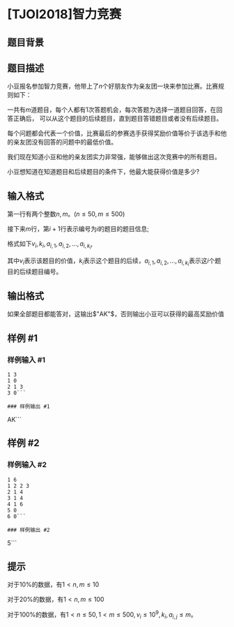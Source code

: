 # [TJOI2018]智力竞赛

## 题目背景



## 题目描述

小豆报名参加智力竞赛，他带上了$n$个好朋友作为亲友团一块来参加比赛。比赛规则如下：

一共有$m$道题目，每个人都有$1$次答题机会，每次答题为选择一道题目回答，在回答正确后，  可以从这个题目的后续题目，直到题目答错题目或者没有后续题目。

每个问题都会代表一个价值，比赛最后的参赛选手获得奖励价值等价于该选手和他的亲友团没有回答的问题中的最低价值。

我们现在知道小豆和他的亲友团实力非常强，能够做出这次竞赛中的所有题目。

小豆想知道在知道题目和后续题目的条件下，他最大能获得价值是多少?


## 输入格式

 第一行有两个整数$n,m$。($n\leq50,m\leq500$)

接下来$m$行，第$i+1$行表示编号为$i$的题目的题目信息;

格式如下$v_i,k_i,a_{i,1},a_{i,2},...,a_{i,k_i}$,

其中$v_i$表示该题目的价值，$k_i$表示这个题目的后续，$a_{i,1},a_{i,2},...,a_{i,k_i}$表示这$i$个题目的后续题目编号。

## 输出格式

如果全部题目都能答对，这输出$"AK"$，否则输出小豆可以获得的最高奖励价值

## 样例 #1

### 样例输入 #1
```
1 3
1 0
2 1 3
3 0```

### 样例输出 #1

```
AK```

## 样例 #2

### 样例输入 #2
```
1 6
1 2 2 3
2 1 4
3 1 4
4 1 6
5 0
6 0```

### 样例输出 #2

```
5```

## 提示

对于$10\%$的数据，有$1<n,m\leq10$

对于$20\%$的数据，有$1<n,m\leq100$

对于$100\%$的数据，有$1<n\leq50,1<m\leq500,v_i\leq10^9,k_i,a_{i,j}\leq m$。
